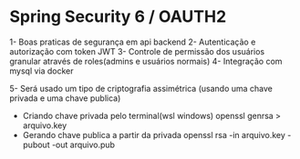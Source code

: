 # Spring Security 6 / OAUTH2

1- Boas praticas de segurança em api backend
2- Autenticação e autorização com token JWT
3- Controle de permissão dos usuários granular através de roles(admins e usuários normais)
4- Integração com mysql via docker

5- Será usado um tipo de criptografia assimétrica (usando uma chave privada e uma chave publica)
 * Criando chave privada pelo terminal(wsl windows) 
	openssl genrsa > arquivo.key
 * Gerando chave publica a partir da privada
	openssl rsa -in arquivo.key -pubout -out arquivo.pub  
